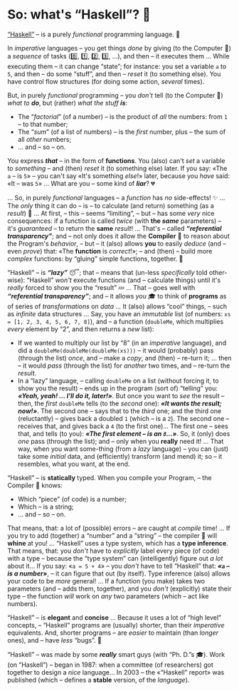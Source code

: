 # So: what's “Haskell”? 🤨

[“Haskell”](https://en.wikipedia.org/wiki/Haskell_(programming_language)) – is a purely *functional* programming language. 👾

In *imperative* languages – you get things *done* by giving (to the Computer 🤖) a *sequence* of tasks (0️⃣, 1️⃣, 2️⃣, 3️⃣, …), and then – it executes them … While executing them – it can change “state”; for instance: you set a variable `a` to `5`, and then – do some “stuff”, and then – *reset* it (to something else). You have control flow structures (for doing some action, *several* times). 

But, in purely *functional* programming – you *don't* tell (to the Computer 🤖) *what to __do__*, but (rather) *what the stuff __is__*: 
- The “_factorial_” (of a number) – is the product of *all* the numbers: from `1` – to that number;
- The “_sum_” (of a list of numbers) – is the *first* number, plus – the sum of all *other* numbers;
- … and – so – on.

You express **_that_** – in the form of **functions**. You (also) can't *set* a variable to *something* – and (then) *reset* it (to something else) later. If you say: «The `a` – is `5`» – you can't say «It's something *else*!» later, because you *have* said: «It – was `5`» … What are you – some kind of **_liar_**? 💔

… So, in purely *functional* languages – a *function* has *no* side-effects! ✨ … The *only* thing it can do – is – to calculate (and return) something (as a _result_) 🧮 … At first, – this – seems “limiting”, – but – has some *very* nice consequences: if a function is called *twice* (with **the _same_** parameters) – it's *guaranteed* – to return the **same** _result_! … That's – called **_“referential transparency”_**; and – not only does it allow the **Compiler** 🤖 to reason about the Program's _behavior_, – but – it (also) allows **you** to easily *deduce* (and – even *prove*) that: «The **function** is _correct_!»; – and (then) – build more *complex* functions: by “gluing” simple functions, together. 🧱

“Haskell” – is **_“lazy”_** 😴; that – means that (un-less *specifically* told other-wise): “Haskell” *won't* execute functions (and – calculate things) until it's *really* forced to show you the “result” 💤 … That – goes well with **_“referential transparency”_**; and – it allows *you* 🎓 to think of **programs** as of series of _transformations_ on *data* … It (also) allows “cool” things, – such as *infinite* data structures … Say, you have an *immutable* list (of numbers: `xs = [1, 2, 3, 4, 5, 6, 7, 8]`), and – a function (`doubleMe`, which multiplies *every* element by “2”, and then returns a *new* list):
- If we wanted to multiply our list by “8” (in an *imperative* language), and did a `doubleMe(doubleMe(doubleMe(xs)))` – it would (probably) pass (through the list) *once*, and – make a *copy*, and (then) – re-turn it; … then – it would *pass* (through the list) for *another* two times, and – re-turn the *result*. 
- In a “lazy” language, – calling `doubleMe` on a list (without forcing it, to show you the result) – ends up in the program (sort of) “telling” you: **_«Yeah, yeah! … I'll do it, later!»_**. But once you want to *see* the result – then, the *first* `doubleMe` tells (to the *second* one): **_«It wants the result; now!»_**. The second one – says that to the *third* one; and the third one (reluctantly) – gives back a doubled `1` (which – is a `2`). The second one – receives that, and gives back a `4` (to the first one)… The first one – sees that, and tells (to you): **_«The *first* element – is an `8`…»_**. So, it (only) does *one* pass (through the list); and – only when you **really** need it! … That way, when you want some-thing (from a *lazy* language) – you can (just) take some *initial* data, and (efficiently) transform (and mend) it; so – it resembles, what you want, at the end. 

“Haskell” – is **statically** typed. When you compile your Program, – the Compiler 🤖 knows: 
- Which “piece” (of code) is a number;
- Which – is a string;
- … and – so – on. 

That means, that: a lot of (possible) errors – are caught at *compile* time! … If you try to add (together) a “number” and a “string” – the compiler 🤖 will **whine** at you! … “Haskell” uses a type system, which has a **type inference**. That means, that: you *don't* have to *explicitly* label every piece (of code) with a type – because the “type system” can (intelligently) figure out *a lot* about it… If you say: «`a = 5 + 4`» – you *don't* have to tell “Haskell” that: **_«`a` – is a number»_**, – it can figure that out (by itself). Type inference (also) allows your code to be *more* general! … If a function (you make) takes two parameters (and – adds them, together), and you *don't* (explicitly) state their type – the function *will* work on *any* two parameters (which – act like numbers). 

“Haskell” – is **elegant** and **concise** … Because it uses a lot of “high level” concepts, – “Haskell” programs are (usually) shorter, than their *imperative* equivalents. And, shorter programs – are *easier* to maintain (than *longer* ones), and – have *less* “bugs”. 🐛

“Haskell” – was made by some **_really_** smart guys (with “Ph. D.”s 🎓). Work (on “Haskell”) – began in 1987: when a committee (of researchers) got together to design a *nice* language… In 2003 – the «“Haskell” report» was published (which – defines a **stable** version, of the *language*). 